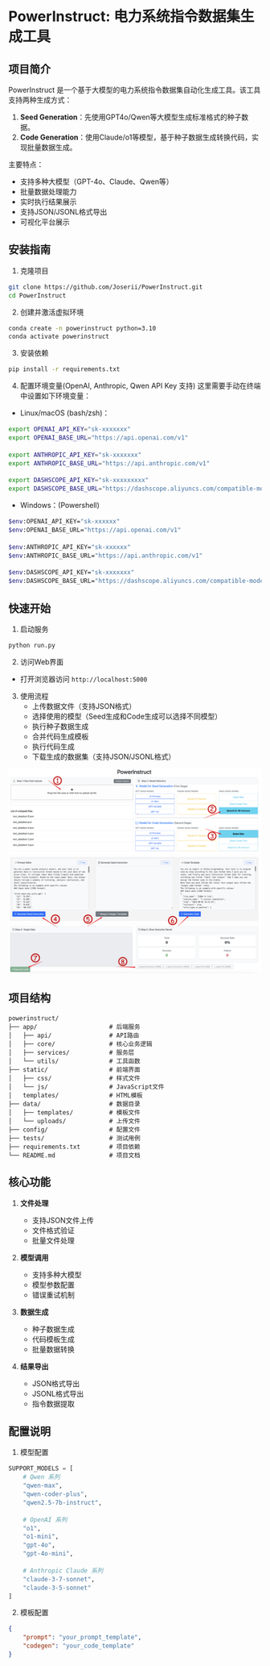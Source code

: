 # PowerInstruct: 电力系统指令数据集生成工具

## 项目简介

PowerInstruct 是一个基于大模型的电力系统指令数据集自动化生成工具。该工具支持两种生成方式：

1. **Seed Generation**：先使用GPT4o/Qwen等大模型生成标准格式的种子数据。
2. **Code Generation**：使用Claude/o1等模型，基于种子数据生成转换代码，实现批量数据生成。

主要特点：
- 支持多种大模型（GPT-4o、Claude、Qwen等）
- 批量数据处理能力
- 实时执行结果展示
- 支持JSON/JSONL格式导出
- 可视化平台展示

## 安装指南

1. 克隆项目
```bash
git clone https://github.com/Joserii/PowerInstruct.git
cd PowerInstruct
```

2. 创建并激活虚拟环境
```bash
conda create -n powerinstruct python=3.10
conda activate powerinstruct
```

3. 安装依赖
```bash
pip install -r requirements.txt
```

4. 配置环境变量(OpenAI, Anthropic, Qwen API Key 支持)
这里需要手动在终端中设置如下环境变量：

- Linux/macOS (bash/zsh)：
```bash
export OPENAI_API_KEY="sk-xxxxxxx"
export OPENAI_BASE_URL="https://api.openai.com/v1"

export ANTHROPIC_API_KEY="sk-xxxxxxx"
export ANTHROPIC_BASE_URL="https://api.anthropic.com/v1"

export DASHSCOPE_API_KEY="sk-xxxxxxxxx"
export DASHSCOPE_BASE_URL="https://dashscope.aliyuncs.com/compatible-mode/v1"
```

- Windows：(Powershell)
```bash
$env:OPENAI_API_KEY="sk-xxxxxx"
$env:OPENAI_BASE_URL="https://api.openai.com/v1"

$env:ANTHROPIC_API_KEY="sk-xxxxxx"
$env:ANTHROPIC_BASE_URL="https://api.anthropic.com/v1"

$env:DASHSCOPE_API_KEY="sk-xxxxxxx"
$env:DASHSCOPE_BASE_URL="https://dashscope.aliyuncs.com/compatible-mode/v1"
```



## 快速开始

1. 启动服务
```bash
python run.py
```

2. 访问Web界面
- 打开浏览器访问 `http://localhost:5000`

3. 使用流程
   - 上传数据文件（支持JSON格式）
   - 选择使用的模型（Seed生成和Code生成可以选择不同模型）
   - 执行种子数据生成
   - 合并代码生成模板
   - 执行代码生成
   - 下载生成的数据集（支持JSON/JSONL格式）

![quickstart](./imgs/demo_1.png)
![quickstart](./imgs/demo_2.png)

## 项目结构

```
powerinstruct/
├── app/                    # 后端服务
│   ├── api/                # API路由
│   ├── core/               # 核心业务逻辑
│   ├── services/           # 服务层
│   └── utils/              # 工具函数
├── static/                 # 前端界面
│   ├── css/                # 样式文件
│   └── js/                 # JavaScript文件
│   templates/              # HTML模板
├── data/                   # 数据目录
│   ├── templates/          # 模板文件
│   └── uploads/            # 上传文件
├── config/                 # 配置文件
├── tests/                  # 测试用例
├── requirements.txt        # 项目依赖
└── README.md               # 项目文档
```

## 核心功能

1. **文件处理**
   - 支持JSON文件上传
   - 文件格式验证
   - 批量文件处理

2. **模型调用**
   - 支持多种大模型
   - 模型参数配置
   - 错误重试机制

3. **数据生成**
   - 种子数据生成
   - 代码模板生成
   - 批量数据转换

4. **结果导出**
   - JSON格式导出
   - JSONL格式导出
   - 指令数据提取

## 配置说明

1. 模型配置
```python
SUPPORT_MODELS = [
    # Qwen 系列
    "qwen-max",
    "qwen-coder-plus",
    "qwen2.5-7b-instruct",

    # OpenAI 系列
    "o1",
    "o1-mini",
    "gpt-4o",
    "gpt-4o-mini",

    # Anthropic Claude 系列
    "claude-3-7-sonnet",
    "claude-3-5-sonnet"
]
```

2. 模板配置
```json
{
    "prompt": "your_prompt_template",
    "codegen": "your_code_template"
}
```
